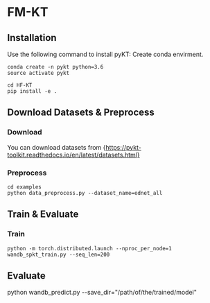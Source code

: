 # FM-KT

## Installation
Use the following command to install pyKT: Create conda envirment.
```
conda create -n pykt python=3.6
source activate pykt
```

```
cd HF-KT
pip install -e .
```

## Download Datasets & Preprocess

### Download
You can download datasets from {https://pykt-toolkit.readthedocs.io/en/latest/datasets.html}

### Preprocess
```
cd examples
python data_preprocess.py --dataset_name=ednet_all
```

## Train & Evaluate
### Train
```
python -m torch.distributed.launch --nproc_per_node=1 wandb_spkt_train.py --seq_len=200
```

## Evaluate
python wandb_predict.py --save_dir="/path/of/the/trained/model"

